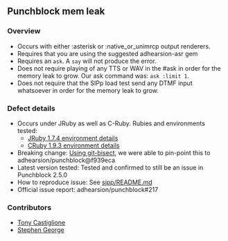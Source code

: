 ## Punchblock mem leak

### Overview
* Occurs with either :asterisk or :native_or_unimrcp output renderers.
* Requires that you are using the suggested adhearsion-asr gem
* Requires an `ask`.  A `say` will not produce the error.
* Does not require playing of any TTS or WAV in the #ask in order for the memory leak to grow.  Our ask command was:  `ask :limit 1`.
* Does not require that the SIPp load test send any DTMF input whatsoever in order for the memory leak to grow.

### Defect details
* Occurs under JRuby as well as C-Ruby.  Rubies and environments tested:
   * [JRuby 1.7.4 environment details](environments/jruby-1.7.4/README.md)
   * [CRuby 1.9.3 environment details](environments/ruby-1.9.3-p392/README.md)
* Breaking change: [Using git-bisect](https://mojolingo.com/blog/2013/using-git-bisect-to-troubleshoot-ruby-gems/), we were able to pin-point this to adhearsion/punchblock@f939eca  
* Latest version tested: Tested and confirmed to still be an issue in Punchblock 2.5.0
* How to reproduce issue:  See [sipp/README.md](sipp/README.md)
* Official issue report: adhearsion/punchblock#217

### Contributors

* [Tony Castiglione](https://github.com/runningferret)
* [Stephen George](https://github.com/sfgeorge)

